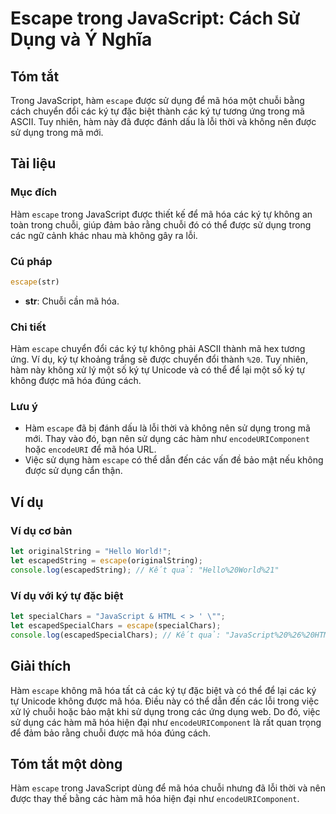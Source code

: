 <!--
Meta Description: # Escape trong JavaScript: Cách Sử Dụng và Ý Nghĩa ## Tóm tắt Trong JavaScript, hàm `escape` được sử dụng để mã hóa một chuỗi bằng cách chuyển đổi các...
Meta Keywords: các, hàm, escape, trong, dụng
-->

# Escape trong JavaScript: Cách Sử Dụng và Ý Nghĩa

## Tóm tắt
Trong JavaScript, hàm `escape` được sử dụng để mã hóa một chuỗi bằng cách chuyển đổi các ký tự đặc biệt thành các ký tự tương ứng trong mã ASCII. Tuy nhiên, hàm này đã được đánh dấu là lỗi thời và không nên được sử dụng trong mã mới.

## Tài liệu
### Mục đích
Hàm `escape` trong JavaScript được thiết kế để mã hóa các ký tự không an toàn trong chuỗi, giúp đảm bảo rằng chuỗi đó có thể được sử dụng trong các ngữ cảnh khác nhau mà không gây ra lỗi.

### Cú pháp
```javascript
escape(str)
```
- **str**: Chuỗi cần mã hóa.

### Chi tiết
Hàm `escape` chuyển đổi các ký tự không phải ASCII thành mã hex tương ứng. Ví dụ, ký tự khoảng trắng sẽ được chuyển đổi thành `%20`. Tuy nhiên, hàm này không xử lý một số ký tự Unicode và có thể để lại một số ký tự không được mã hóa đúng cách.

### Lưu ý
- Hàm `escape` đã bị đánh dấu là lỗi thời và không nên sử dụng trong mã mới. Thay vào đó, bạn nên sử dụng các hàm như `encodeURIComponent` hoặc `encodeURI` để mã hóa URL.
- Việc sử dụng hàm `escape` có thể dẫn đến các vấn đề bảo mật nếu không được sử dụng cẩn thận.

## Ví dụ
### Ví dụ cơ bản
```javascript
let originalString = "Hello World!";
let escapedString = escape(originalString);
console.log(escapedString); // Kết quả: "Hello%20World%21"
```

### Ví dụ với ký tự đặc biệt
```javascript
let specialChars = "JavaScript & HTML < > ' \"";
let escapedSpecialChars = escape(specialChars);
console.log(escapedSpecialChars); // Kết quả: "JavaScript%20%26%20HTML%20%3C%20%3E%20%27%20%22"
```

## Giải thích
Hàm `escape` không mã hóa tất cả các ký tự đặc biệt và có thể để lại các ký tự Unicode không được mã hóa. Điều này có thể dẫn đến các lỗi trong việc xử lý chuỗi hoặc bảo mật khi sử dụng trong các ứng dụng web. Do đó, việc sử dụng các hàm mã hóa hiện đại như `encodeURIComponent` là rất quan trọng để đảm bảo rằng chuỗi được mã hóa đúng cách.

## Tóm tắt một dòng
Hàm `escape` trong JavaScript dùng để mã hóa chuỗi nhưng đã lỗi thời và nên được thay thế bằng các hàm mã hóa hiện đại như `encodeURIComponent`.